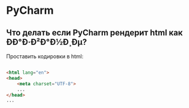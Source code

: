 # PyCharm

## Что делать если PyCharm рендерит html как ÐÐ°Ð·Ð²Ð°Ð½Ð¸Ðµ?

Проставить кодировки в html:

```html

<html lang="en">
<head>
    <meta charset="UTF-8">
    ...
</head>
...
```
